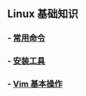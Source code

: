 ## Linux 基础知识

### - [常用命令](./common_cmd.md)

### - [安装工具](./install_tools.md)

### - [Vim 基本操作](./vim/vim_basic.md)